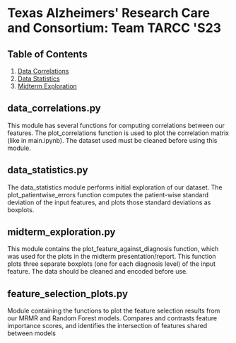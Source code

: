 # Texas Alzheimers' Research Care and Consortium: Team TARCC 'S23

## Table of Contents

1. [Data Correlations](#data_correlations.py)
2. [Data Statistics](#data_statistics.py)
3. [Midterm Exploration](#midterm_exploration.py)

## data_correlations.py
This module has several functions for computing correlations between our features. The plot_correlations function is used to plot
the correlation matrix (like in main.ipynb). The dataset used must be cleaned before using this module.

## data_statistics.py
The data_statistics module performs initial exploration of our dataset. The plot_patientwise_errors function computes the patient-wise standard deviation
of the input features, and plots those standard deviations as boxplots.

## midterm_exploration.py
This module contains the plot_feature_against_diagnosis function, which was used for the plots in the midterm presentation/report.
This function plots three separate boxplots (one for each diagnosis level) of the input feature. The data should be cleaned and encoded before use.

## feature_selection_plots.py
Module containing the functions to plot the feature selection results from our MRMR and Random Forest models. Compares and contrasts feature importance scores, and identifies the intersection of features shared between models
